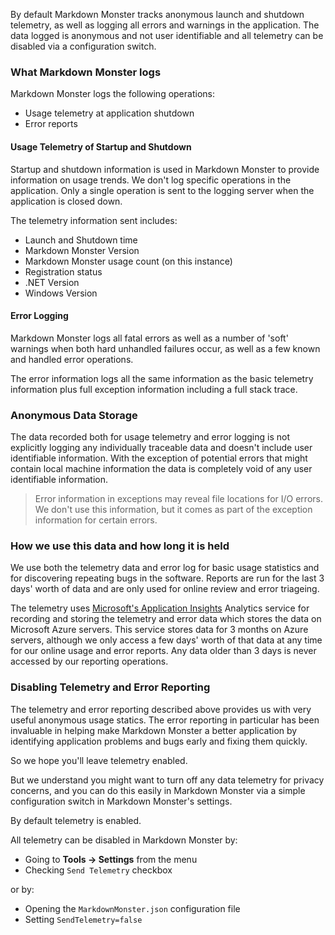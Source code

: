 ﻿By default Markdown Monster tracks anonymous launch and shutdown telemetry, as well as logging all errors and warnings in the application. The data logged is anonymous and not user identifiable and all telemetry can be disabled via a configuration switch.

### What Markdown Monster logs
Markdown Monster logs the following operations:

* Usage telemetry at application shutdown
* Error reports

#### Usage Telemetry of Startup and Shutdown
Startup and shutdown information is used in Markdown Monster to provide information on usage trends. We don't log specific operations in the application. Only a single operation is sent to the logging server when the application is closed down.
  
The telemetry information sent includes:

* Launch and Shutdown time
* Markdown Monster Version
* Markdown Monster usage count (on this instance)
* Registration status
* .NET Version
* Windows Version

#### Error Logging
Markdown Monster logs all fatal errors as well as a number of 'soft' warnings when both hard unhandled failures occur, as well as a few known and handled error operations.

The error information logs all the same information as the basic telemetry information plus full exception information including a full stack trace.


### Anonymous Data Storage
The data recorded both for usage telemetry and error logging is not explicitly logging any individually traceable data and doesn't include user identifiable information. With the exception of potential errors that might contain local machine information the data is completely void of any user identifiable information.  

> Error information in exceptions may reveal file locations for I/O errors. We don't use this information, but it comes as part of the exception information for certain errors.

### How we use this data and how long it is held
We use both the telemetry data and error log for basic usage statistics and for discovering repeating bugs in the software. Reports are run for the last 3 days' worth of data and are only used for online review and error triageing.

The telemetry uses [Microsoft's Application Insights](https://docs.microsoft.com/en-us/azure/azure-monitor/app/app-insights-overview) Analytics service for recording and storing the telemetry and error data which stores the data on Microsoft Azure servers. This service stores data for 3 months on Azure servers, although we only access a few days' worth of that data at any time for our online usage and error reports. Any data older than 3 days is never accessed by our reporting operations.

### Disabling Telemetry and Error Reporting
The telemetry and error reporting described above provides us with very useful anonymous usage statics. The error reporting in particular has been invaluable in helping make Markdown Monster a better application by identifying application problems and bugs early and fixing them quickly.

So we hope you'll leave telemetry enabled.

But we understand you might want to turn off any data telemetry for privacy concerns, and you can do this easily in Markdown Monster via a simple configuration switch in Markdown Monster's settings. 

By default telemetry is enabled.

All telemetry can be disabled in Markdown Monster by:

* Going to **Tools -> Settings** from the menu
* Checking  `Send Telemetry` checkbox 

or by:

* Opening the `MarkdownMonster.json` configuration file
* Setting `SendTelemetry=false`